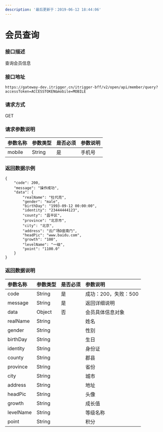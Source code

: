 ```yaml
---
description: '最后更新于：2019-06-12 18:44:06'
---
```


# 会员查询

### 接口描述

查询会员信息

### 接口地址

```text
https://gateway-dev.itrigger.cn/itrigger-bff/v2/open/api/member/query?accessToken=ACCESSTOKEN&mobile=MOBILE
```

### 请求方式

GET

### 请求参数说明

| 参数名称 | 参数类型 | 是否必须 | 参数说明 |
| :--- | :--- | :--- | :--- |
| mobile | String | 是 | 手机号 |

### 返回数据示例

```text
{
	"code": 200,
    "message": "操作成功",
    "data": {
        "realName": "杜代亮",
        "gender": "male",
        "birthDay": "1993-09-12 00:00:00",
        "identity": "23444444123",
        "county": "昌平区",
        "province": "北京市",
        "city": "北京",
        "address": "云广场D座南门",
        "headPic": "www.baidu.com",
        "growth": "100",
        "levelName": "一级",
        "point": "1100.0"
    }
}
```

### 返回数据说明

| 参数名称 | 参数类型 | 是否必须 | 参数说明 |
| :--- | :--- | :--- | :--- |
| code | String | 是 | 成功：200，失败：500 |
| message | String | 是 | 返回详细说明 |
| data | Object | 否 | 会员具体信息对象 |
| realName | String |  | 姓名 |
| gender | String |  | 性别 |
| birthDay | String |  | 生日 |
| identity | String |  | 身份证 |
| county | String |  | 郡县 |
| province | String |  | 省份 |
| city | String |  | 城市 |
| address | String |  | 地址 |
| headPic | String |  | 头像 |
| growth | String |  | 成长值 |
| levelName | String |  | 等级名称 |
| point | String |  | 积分 |



